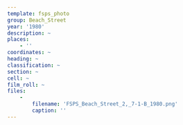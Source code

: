 ```yaml
---
template: fsps_photo
group: Beach_Street
year: '1980'
description: ~
places:
    - ''
coordinates: ~
heading: ~
classification: ~
section: ~
cell: ~
film_roll: ~
files:
    -
        filename: 'FSPS_Beach_Street_2,_7-1-B_1980.png'
        caption: ''
---
```

